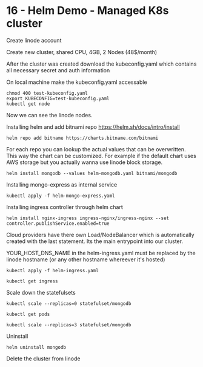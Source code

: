 # 16 - Helm Demo - Managed K8s cluster

Create linode account

Create new cluster, shared CPU, 4GB, 2 Nodes (48$/month)

After the cluster was created download the kubeconfig.yaml which contains all necessary secret and auth information

On local machine make the kubeconfig.yaml accessable

    chmod 400 test-kubeconfig.yaml
    export KUBECONFIG=test-kubeconfig.yaml
    kubectl get node

Now we can see the linode nodes.

Installing helm and add bitnami repo
https://helm.sh/docs/intro/install

    helm repo add bitname https://charts.bitname.com/bitnami

For each repo you can lookup the actual values that can be overwritten.
This way the chart can be customized.
For example if the default chart uses AWS storage but you actually wanna use linode block storage.

    helm install mongodb --values helm-mongodb.yaml bitnami/mongodb

Installing mongo-express as internal service

    kubectl apply -f helm-mongo-express.yaml

Installing ingress controller through helm chart

    helm install nginx-ingress ingress-nginx/ingress-nginx --set controller.publishService.enabled=true

Cloud providers have there own Load/NodeBalancer which is automatically created with the last statement.
Its the main entrypoint into our cluster.

YOUR_HOST_DNS_NAME in the helm-ingress.yaml must be replaced by the linode hostname (or any other hostname whereever it's hosted)

    kubectl apply -f helm-ingress.yaml

    kubectl get ingress

Scale down the statefulsets

    kubectl scale --replicas=0 statefulset/mongodb

    kubectl get pods

    kubectl scale --replicas=3 statefulset/mongodb

Uninstall

    helm uninstall mongodb

Delete the cluster from linode